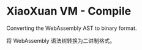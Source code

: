 # XiaoXuan VM - Compile

Converting the WebAssembly AST to binary format.

将 WebAssembly 语法树转换为二进制格式。

